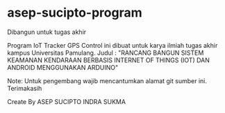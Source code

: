 # asep-sucipto-program
Dibangun untuk tugas akhir

Program IoT Tracker GPS Control ini dibuat untuk karya ilmiah tugas akhir kampus Universitas Pamulang.
Judul : "RANCANG BANGUN SISTEM KEAMANAN KENDARAAN BERBASIS INTERNET OF THINGS (IOT) DAN ANDROID MENGGUNAKAN ARDUINO"

Note: Untuk pengembang wajib mencantumkan alamat git sumber ini. Terimakasih

Create By ASEP SUCIPTO INDRA SUKMA
